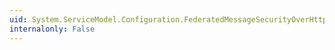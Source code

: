 ```yaml
---
uid: System.ServiceModel.Configuration.FederatedMessageSecurityOverHttpElement.AlgorithmSuite
internalonly: False
---
```

